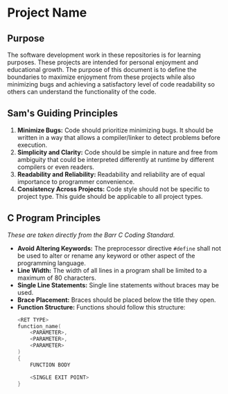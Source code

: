 # Project Name

## Purpose

The software development work in these repositories is for learning purposes. These projects are intended for personal enjoyment and educational growth. The purpose of this document is to define the boundaries to maximize enjoyment from these projects while also minimizing bugs and achieving a satisfactory level of code readability so others can understand the functionality of the code.

## Sam's Guiding Principles

1. **Minimize Bugs:** Code should prioritize minimizing bugs. It should be written in a way that allows a compiler/linker to detect problems before execution.
2. **Simplicity and Clarity:** Code should be simple in nature and free from ambiguity that could be interpreted differently at runtime by different compilers or even readers.
3. **Readability and Reliability:** Readability and reliability are of equal importance to programmer convenience.
4. **Consistency Across Projects:** Code style should not be specific to project type. This guide should be applicable to all project types.

## C Program Principles

*These are taken directly from the Barr C Coding Standard.*

- **Avoid Altering Keywords:** The preprocessor directive `#define` shall not be used to alter or rename any keyword or other aspect of the programming language.
- **Line Width:** The width of all lines in a program shall be limited to a maximum of 80 characters.
- **Single Line Statements:** Single line statements without braces may be used.
- **Brace Placement:** Braces should be placed below the title they open.
- **Function Structure:** Functions should follow this structure:
  ```c
  <RET TYPE>
  function_name(
      <PARAMETER>,
      <PARAMETER>,
      <PARAMETER>
  )
  {
      FUNCTION BODY

      <SINGLE EXIT POINT>
  }
